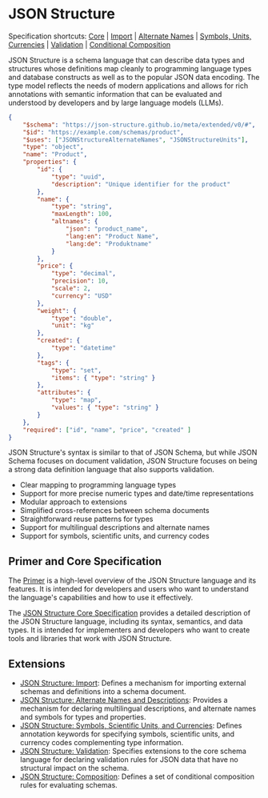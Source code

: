 
# JSON Structure

Specification shortcuts:
[Core](https://json-structure.github.io/core/draft-vasters-json-structure-core.html)
|
[Import](https://json-structure.github.io/import/draft-vasters-json-structure-import.html)
| [Alternate
Names](https://json-structure.github.io/alternate-names/draft-vasters-json-structure-alternate-names.html)
| [Symbols, Units,
Currencies](https://json-structure.github.io/units/draft-vasters-json-structure-units.html)
|
[Validation](https://json-structure.github.io/validation/draft-vasters-json-structure-validation.html)
| [Conditional
Composition](https://json-structure.github.io/conditional-composition/draft-vasters-json-structure-conditional-composition.html)

JSON Structure is a schema language that can describe data types and structures
whose definitions map cleanly to programming language types and database
constructs as well as to the popular JSON data encoding. The type model reflects
the needs of modern applications and allows for rich annotations with semantic
information that can be evaluated and understood by developers and by large
language models (LLMs).

<style>
    .language-json {
        font-size: x-small;
    }
</style>

```json
{
    "$schema": "https://json-structure.github.io/meta/extended/v0/#",
    "$id": "https://example.com/schemas/product",
    "$uses": ["JSONStructureAlternateNames", "JSONStructureUnits"],
    "type": "object",
    "name": "Product",
    "properties": {
        "id": {
            "type": "uuid",
            "description": "Unique identifier for the product"
        },
        "name": {
            "type": "string",
            "maxLength": 100,
            "altnames": {
                "json": "product_name",
                "lang:en": "Product Name",
                "lang:de": "Produktname"
            }
        },
        "price": {
            "type": "decimal",
            "precision": 10,
            "scale": 2,
            "currency": "USD"
        },
        "weight": {
            "type": "double",
            "unit": "kg"
        },
        "created": {
            "type": "datetime"
        },
        "tags": {
            "type": "set",
            "items": { "type": "string" }
        },
        "attributes": {
            "type": "map",
            "values": { "type": "string" }
        }
    },
    "required": ["id", "name", "price", "created" ]
}
```

JSON Structure's syntax is similar to that of JSON Schema, but while JSON Schema
focuses on document validation, JSON Structure focuses on being a strong data
definition language that also supports validation.

- Clear mapping to programming language types
- Support for more precise numeric types and date/time representations
- Modular approach to extensions
- Simplified cross-references between schema documents
- Straightforward reuse patterns for types
- Support for multilingual descriptions and alternate names
- Support for symbols, scientific units, and currency codes

## Primer and Core Specification

The [Primer](json-structure-primer.html) is a high-level overview of the JSON
Structure language and its features. It is intended for developers and users who
want to understand the language's capabilities and how to use it effectively.

The [JSON Structure Core Specification](https://json-structure.github.io/core)
provides a detailed description of the JSON Structure language, including its
syntax, semantics, and data types. It is intended for implementers and
developers who want to create tools and libraries that work with JSON Structure.

## Extensions

- [JSON Structure: Import](https://json-structure.github.io/import): Defines a
  mechanism for importing external schemas and definitions into a schema
  document.
- [JSON Structure: Alternate Names and
  Descriptions](https://json-structure.github.io/alternate-names): Provides a
  mechanism for declaring multilingual descriptions, and alternate names and
  symbols for types and properties.
- [JSON Structure: Symbols, Scientific Units, and
  Currencies](https://json-structure.github.io/units): Defines annotation
  keywords for specifying symbols, scientific units, and currency codes
  complementing type information.
- [JSON Structure: Validation](https://json-structure.github.io/validation):
  Specifies extensions to the core schema language for declaring validation
  rules for JSON data that have no structural impact on the schema.
- [JSON Structure:
  Composition](https://json-structure.github.io/conditional-composition):
  Defines a set of conditional composition rules for evaluating schemas.

